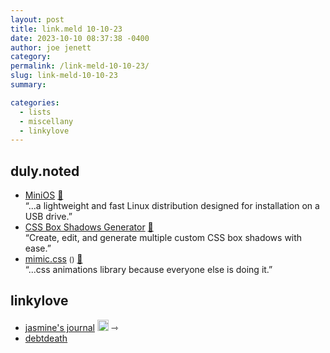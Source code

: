 ```yaml
---
layout: post
title: link.meld 10-10-23
date: 2023-10-10 08:37:38 -0400
author: joe jenett
category: 
permalink: /link-meld-10-10-23/
slug: link-meld-10-10-23
summary: 

categories:
  - lists
  - miscellany
  - linkylove
---
```

<h2>duly.noted</h2>
<ul class="links">
	<li><a title="MiniOS - Fast. Simple. Reliable." href="https://minios.dev/en/">MiniOS</a> <a href="https://pinboard.in/u:zero1infinity">📌</a><br>“...a lightweight and fast Linux distribution designed for installation on a USB drive.”</li>
	<li><a title="CSS Box Shadows Generator" href="https://boxshadows.xyz/">CSS Box Shadows Generator</a> <a href="https://pinboard.in/u:stephanieleary">📌</a><br>“Create, edit, and generate multiple custom CSS box shadows with ease.”</li>
	<li><a title="mimic.css" href="https://erictreacy.github.io/mimic.css/">mimic.css</a> <small>(<a href="https://github.com/erictreacy/mimic.css"></a>)</small> <a href="https://pinboard.in/u:luciano77">📌</a><br>“...css animations library because everyone else is doing it.”</li>
</ul>
<h2>linkylove</h2>
<ul class="linkylove">
	<li><a title="jasmine's journal" href="https://jasm1nii.xyz/">jasmine's journal</a> <a class="normaltext" title="source" href="https://indieseek.xyz/links/"><img src="https://iwebthings.joejenett.com/images/left-arrow.png" alt="" width="18"></a> <span title="led to site shown below">⇾</span></li>
	<li><a title="cc" href="https://debtdeath.neocities.org/">debtdeath</a></li>
</ul>
<a style="display:none;" href="https://brid.gy/publish/mastodon"><small>(cross-posted to mastodon)</small></a>
